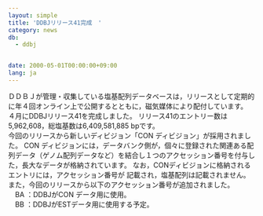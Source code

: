 ```yaml
---
layout: simple
title: 'DDBJリリース41完成　'
category: news
db:
  - ddbj


date: 2000-05-01T00:00:00+09:00
lang: ja
---
```


ＤＤＢＪが管理・収集している塩基配列データベースは，リリースとして定期的に年４回オンライン上で公開するとともに，磁気媒体により配付しています。 ４月にDDBJリリース41を完成しました。 リリース41のエントリー数は5,962,608，総塩基数は6,409,581,885 bpです。<br>今回のリリースから新しいディビジョン「CON ディビジョン」が採用されました。 CON ディビジョンには，データバンク側が，個々に登録された関連ある配列データ（ゲノム配列データなど）を結合し１つのアクセッション番号を付与した，長大なデータが格納されています。 なお，CONディビジョンに格納されるエントリには，アクセッション番号が 記載され，塩基配列は記載されません。<br>また，今回のリリースから以下のアクセッション番号が追加されました。<br>　BA ：DDBJがCON データ用に使用。<br>　BB ：DDBJがESTデータ用に使用する予定。

